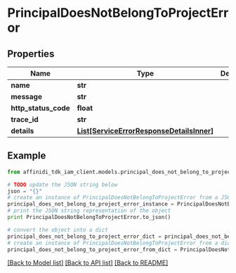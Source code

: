 # PrincipalDoesNotBelongToProjectError

## Properties

| Name                 | Type                                                                              | Description | Notes      |
| -------------------- | --------------------------------------------------------------------------------- | ----------- | ---------- |
| **name**             | **str**                                                                           |             |
| **message**          | **str**                                                                           |             |
| **http_status_code** | **float**                                                                         |             |
| **trace_id**         | **str**                                                                           |             |
| **details**          | [**List[ServiceErrorResponseDetailsInner]**](ServiceErrorResponseDetailsInner.md) |             | [optional] |

## Example

```python
from affinidi_tdk_iam_client.models.principal_does_not_belong_to_project_error import PrincipalDoesNotBelongToProjectError

# TODO update the JSON string below
json = "{}"
# create an instance of PrincipalDoesNotBelongToProjectError from a JSON string
principal_does_not_belong_to_project_error_instance = PrincipalDoesNotBelongToProjectError.from_json(json)
# print the JSON string representation of the object
print PrincipalDoesNotBelongToProjectError.to_json()

# convert the object into a dict
principal_does_not_belong_to_project_error_dict = principal_does_not_belong_to_project_error_instance.to_dict()
# create an instance of PrincipalDoesNotBelongToProjectError from a dict
principal_does_not_belong_to_project_error_from_dict = PrincipalDoesNotBelongToProjectError.from_dict(principal_does_not_belong_to_project_error_dict)
```

[[Back to Model list]](../README.md#documentation-for-models) [[Back to API list]](../README.md#documentation-for-api-endpoints) [[Back to README]](../README.md)
